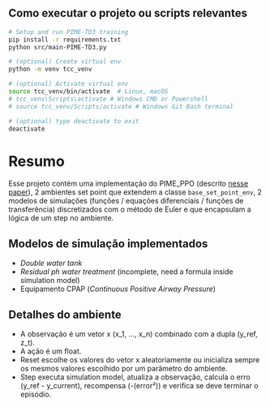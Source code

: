 ## Como executar o projeto ou scripts relevantes

```bash
# Setup and run PIME-TD3 training
pip install -r requirements.txt
python src/main-PIME-TD3.py
```

```bash
# (optional) Create virtual env
python -m venv tcc_venv

# (optional) Activate virtual env
source tcc_venv/bin/activate  # Linux, macOS
# tcc_venv\Scripts\activate # Windows CMD or Powershell
# source tcc_venv/Scripts/activate # Windows Git Bash terminal

# (optional) type deactivate to exit
deactivate 
```

# Resumo

Esse projeto contém uma implementação do PIME_PPO (descrito [nesse paper](https://arxiv.org/abs/2304.10277)), 2 ambientes set point que extendem a classe `base_set_point_env`, 2 modelos de simulações (funções / equações diferenciais / funções de transferência) discretizados com o método de Euler e que encapsulam a lógica de um step no ambiente.

## Modelos de simulação implementados

- *Double water tank*
- *Residual ph water treatment* (incomplete, need a formula inside simulation model)
- Equipamento CPAP (*Continuous Positive Airway Pressure*)

## Detalhes do ambiente
- A observação é um vetor x (x_1, ..., x_n) combinado com a dupla (y_ref, z_t).
- A ação é um float.
- Reset escolhe os valores do vetor x aleatoriamente ou inicializa sempre os mesmos valores escolhido por um parâmetro do ambiente.
- Step executa simulation model, atualiza a observação, calcula o erro (y_ref - y_current), recompensa (-(error²)) e verifica se deve terminar o episódio.
